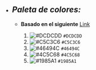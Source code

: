 + ## _Paleta de colores:_
   
     - __Basado en el siguiente__ [Link](https://coolors.co/dcdcdd-c5c3c6-46494c-4c5c68-1985a1)

         
        1. ![#DCDCDD](https://via.placeholder.com/15/DCDCDD/000000?text=+) `#DCDCDD`
        2. ![#C5C3C6](https://via.placeholder.com/15/C5C3C6/000000?text=+) `#C5C3C6`
        3. ![#46494C](https://via.placeholder.com/15/46494C/000000?text=+) `#46494C`
        4. ![#4C5C68](https://via.placeholder.com/15/4C5C68/000000?text=+) `#4C5C68`
        5. ![#1985A1](https://via.placeholder.com/15/1985A1/000000?text=+) `#1985A1`
        
